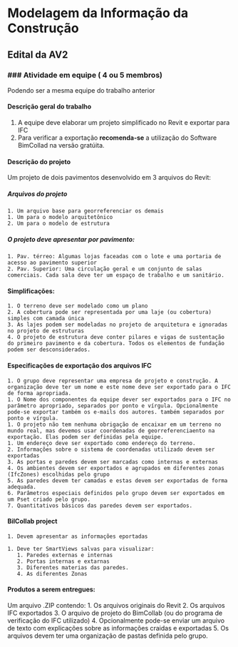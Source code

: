 # Modelagem da Informação da Construção

## Edital da AV2

### ### Atividade em equipe ( 4 ou 5 membros)

Podendo ser a mesma equipe do trabalho anterior

#### Descrição geral do trabalho

1. A equipe deve elaborar um projeto simplificado no Revit e exportar para IFC
2. Para verificar a exportação **recomenda-se** a utilização do Software BimCollad na versão gratúita.

#### Descrição do projeto

Um projeto de dois pavimentos desenvolvido em 3 arquivos do Revit:

##### Arquivos do projeto
    1. Um arquivo base para georreferenciar os demais
    1. Um para o modelo arquitetônico
    2. Um para o modelo de estrutura
   
##### O projeto deve apresentar por pavimento:
    1. Pav. térreo: Algumas lojas faceadas com o lote e uma portaria de acesso ao pavimento superior
    2. Pav. Superior: Uma circulação geral e um conjunto de salas comerciais. Cada sala deve ter um espaço de trabalho e um sanitário.

#### Simplificações:
    1. O terreno deve ser modelado como um plano
    2. A cobertura pode ser representada por uma laje (ou cobertura) simples com camada única
    3. As lajes podem ser modeladas no projeto de arquitetura e ignoradas no projeto de estruturas
    4. O projeto de estrutura deve conter pilares e vigas de sustentação do primeiro pavimento e da cobertura. Todos os elementos de fundação podem ser desconsiderados.

#### Especificações de exportação dos arquivos IFC
    1. O grupo deve representar uma empresa de projeto e construção. A organização deve ter um nome e este nome deve ser exportado para o IFC de forma apropriada.
    1. O Nome dos componentes da equipe dever ser exportados para o IFC no parâmetro apropriado, separados por ponto e vírgula. Opcionalmente pode-se exportar também os e-mails dos autores. também separados por ponto e vírgula.
    1. O projeto não tem nenhuma obrigação de encaixar em um terreno no mundo real, mas devemos usar coordenadas de georreferenciaento na exportação. Elas podem ser definidas pela equipe.
    1. Um endereço deve ser exportado como endereço do terreno.
    2. Informações sobre o sistema de coordenadas utilizado devem ser exportadas
    3. As portas e paredes devem ser marcadas como internas e externas
    4. Os ambientes devem ser exportados e agrupados em diferentes zonas (IfcZones) escolhidas pelo grupo
    5. As paredes devem ter camadas e estas devem ser exportadas de forma adequada.
    6. Parâmetros especiais definidos pelo grupo devem ser exportados em um Pset criado pelo grupo.
    7. Quantitativos básicos das paredes devem ser exportados.

#### BilCollab project
    1. Devem apresentar as informações eportadas

    1. Deve ter SmartViews salvas para visualizar:
       1. Paredes externas e internas
       2. Portas internas e extarnas
       3. Diferentes materias das paredes.
       4. As diferentes Zonas

    

#### Produtos a serem entregues:

Um arquivo .ZIP contendo:
    1. Os arquivos originais do Revit
    2. Os arquivos IFC exportados
    3. O arquivo de projeto do BimCollab (ou do programa de verificação do IFC utilizado)
    4. Opcionalmente pode-se enviar um arquivo de texto com explicações sobre as informações craidas e exportadas
    5. Os arquivos devem ter uma organização de pastas definida pelo grupo.

